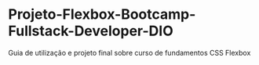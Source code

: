 # Projeto-Flexbox-Bootcamp-Fullstack-Developer-DIO
 Guia de utilização e projeto final sobre curso de fundamentos CSS Flexbox
